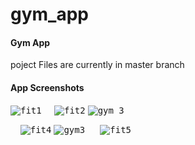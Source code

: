 # gym_app
#### Gym App
poject Files are currently in master branch
#### App Screenshots
<kbd>![fit1](https://user-images.githubusercontent.com/90906602/136984387-324c8227-1da7-41d4-9a82-f5e68b8fe57a.PNG)
</kbd>
&nbsp;&nbsp;&nbsp;<kbd>![fit2](https://user-images.githubusercontent.com/90906602/136984418-c2b8326d-b173-4ff0-80b4-1062d3b394d4.PNG)</kbd>
<kbd>![gym 3](https://user-images.githubusercontent.com/90906602/136984479-27ca7674-c1af-4cc3-b7df-5adb284d66c1.PNG)</kbd>

&nbsp;&nbsp;&nbsp;&nbsp;<kbd>![fit4](https://user-images.githubusercontent.com/90906602/136984530-e2fd14ba-4c98-4046-9c4c-ab76ca9b6a3b.PNG)</kbd>
<kbd>![gym3](https://user-images.githubusercontent.com/90906602/136984611-86203764-dfd5-471b-81b3-c4661db452cb.PNG)
</kbd>
&nbsp;&nbsp;&nbsp;&nbsp;<kbd>![fit5](https://user-images.githubusercontent.com/90906602/136985341-a2923135-f8e2-475e-a0f4-753d99d3d9ac.PNG)</kbd>




